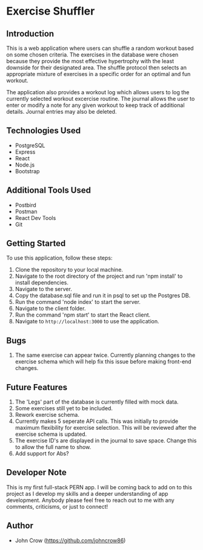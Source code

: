 # Exercise Shuffler

## Introduction
This is a web application where users can shuffle a random workout based on some chosen criteria. The exercises in the database were chosen because they provide the most effective hypertrophy with the least downside for their designated area. The shuffle protocol then selects an appropriate mixture of exercises in a specific order for an optimal and fun workout.

The application also provides a workout log which allows users to log the currently selected workout excercise routine. The journal allows the user to enter or modify a note for any given workout to keep track of additional details. Journal entries may also be deleted.

## Technologies Used
- PostgreSQL
- Express
- React
- Node.js
- Bootstrap

## Additional Tools Used
- Postbird
- Postman
- React Dev Tools
- Git

## Getting Started
To use this application, follow these steps:

1. Clone the repository to your local machine.
2. Navigate to the root directory of the project and run 'npm install' to install dependencies.
3. Navigate to the server.
4. Copy the database.sql file and run it in psql to set up the Postgres DB.
5. Run the command 'node index' to start the server.
6. Navigate to the client folder.
7. Run the command 'npm start' to start the React client.
8. Navigate to `http://localhost:3000` to use the application.

## Bugs
1. The same exercise can appear twice. Currently planning changes to the exercise schema which will help fix this issue before making front-end changes.

## Future Features
1. The 'Legs' part of the database is currently filled with mock data.
2. Some exercises still yet to be included.
3. Rework exercise schema.
4. Currently makes 5 seperate API calls. This was initially to provide maximum flexibility for exercise selection. This will be reviewed after the exercise schema is updated.
5. The exercise ID's are displayed in the journal to save space. Change this to allow the full name to show.
6. Add support for Abs?

## Developer Note
This is my first full-stack PERN app. I will be coming back to add on to this project as I develop my skills and a deeper understanding of app development. Anybody please feel free to reach out to me with any comments, criticisms, or just to connect!

## Author
- John Crow (https://github.com/johncrow86)